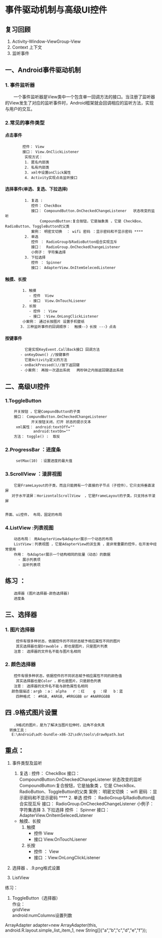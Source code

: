 # 事件驱动机制与高级UI控件

## 复习回顾
  1. Activity-Window-ViewGroup-View
  2. Context 上下文
  3. 监听事件

## 一、Android事件驱动机制
### 1. 事件监听器
&emsp;&emsp;一个事件监听器是View类中一个包含单一回调方法的接口。当注册了监听器的View发生了对应的监听事件时，Android框架就会回调相应的监听方法，实现与用户的交互。
### 2.常见的事件类型
#### 点击事件
```
        控件： View 
        接口： View.OnClickListener
	     实现方式：
	     1. 匿名内部类
		 2. 私有内部类
		 3. xml中设置onClick属性
		 4. Activity实现点击监听接口
```
#### 选择事件(单选、复选、下拉选择)
```
	     1. 复选 :
	        控件： CheckBox 
            接口： CompoundButton.OnCheckedChangeListener   状态改变的监听
                CompoundButton:复合按钮，它是抽象类 ，它是 CheckBox、RadioButton、ToggleButton的父类
            案例： 明密文切换  ： wifi 密码 ：显示密码和不显示密码 ****
	     2. 单选
	        控件 ： RadioGroup与RadioButton组合实现互斥
            接口：  RadioGroup.OnCheckedChangeListener
            小例子： 字符集选择
	     3. 下拉选择
	        控件 ： Spinner 
            接口： AdapterView.OnItemSelecedListener 
```
#### 触摸、长按 
```
        1. 触摸
           - 控件  View
           - 接口  View.OnTouchLisener
        2. 长按
           - 控件 ： View
           - 接口 ：View.OnLongClickListener
        小案例： 通过长按图片 设置手机壁纸 
       3. 三种监听事件的回调顺序：  触摸--》长按 ---》点击
```
#### 按键事件
```
         它是实现KeyEvent.CallBack接口 回调方法
       - onKeyDown() //按键事件
         它是Activity定义的方法
       - onBackPressed()//按下返回键
       - 小案例： 再按一次退出系统   两秒钟之内按返回键退出系统
```
    
## 二、高级UI控件
### 1.ToggleButton 
```
    开关按钮 ，它是CompundButton的子类 
    接口： CompundButton.OnCheckedChangeListener 
            开关按钮关闭、打开 状态的提示文本  
     xml属性： android:textOff=""
             android:textOn=""
    方法： toggle() :  取反
```
### 2.ProgressBar  ：进度条 
```
     setMax(10) ：设置进度的最大值
```
### 3.ScrollView   ：滚屏视图
```
    它是FrameLayout的子类，而且只能拥有一个直接的子节点（子控件），它只支持垂直滚屏
   对于水平滚屏：HorizontalScrollView  ，它是FrameLayout的子类，只支持水平滚屏

  
界面、ui控件， 布局，固定的布局
```
### 4.ListView :列表视图
```
    动态布局： 用AdapterView与Adapter展示一个动态的布局
    ListView：列表视图 ，它是AdapterView的派生类 ，是非常重要的控件，在开发中经常使用
    作用： 与Adapter展示一个结构相同的批量（动态）的数据
      - 展示列表项
      - 监听列表项
```


##  练习 ：
``` 
    选择器 (图片选择器-颜色选择器)
    进度条 
```	

## 三、选择器 
### 1. 图片选择器
```
     控件有很多种状态，依据控件的不同状态赋予相应属性不同的图片 
     其实选择器也是Drawable ，即也是图片，只是图片列表 
    注意： 选择器的文件名不能与图片名相同
```
### 2. 颜色选择器
```
    控件有很多种状态，依据控件的不同状态赋予相应属性不同的颜色值 
     其实选择器也是Color ，即也是图片，只是颜色列表 
    注意： 选择器的文件名不能与颜色属性名相同
   颜色值描述：argb ：a： alpha   r ：红    g  ：绿   b：蓝
     四种格式 ： #RGB, #ARGB, #RRGGBB or #AARRGGBB 
```
## 四 .9格式图片设置
```
    .9格式的图片，是为了解决当图片拉伸时，边角不会失真
  转换工具：
   E:\Android\adt-bundle-x86-32\sdk\tools\draw9path.bat
```


## 重点：

  1. 事件类型及监听
    
        1. 复选 :
	        控件： CheckBox 
            接口： CompoundButton.OnCheckedChangeListener   状态改变的监听
                CompoundButton:复合按钮，它是抽象类 ，它是 CheckBox、RadioButton、ToggleButton的父类
            案例： 明密文切换  ： wifi 密码 ：显示密码和不显示密码 ****
	     2. 单选
	        控件 ： RadioGroup与RadioButton组合实现互斥
            接口：  RadioGroup.OnCheckedChangeListener
            小例子： 字符集选择
	     3. 下拉选择
	        控件 ： Spinner 
            接口： AdapterView.OnItemSelecedListener 
     * 触摸、长按 
        1. 触摸
           - 控件  View
           - 接口  View.OnTouchLisener
        2. 长按
           - 控件 ： View
           - 接口 ：View.OnLongClickListener

  2. 选择器 、.9.png格式设置

  3. ListView
  

练习：
   1. ToggleButton（选择器）<br>
作业：<br>
   gridView<br>
  android:numColumns设置列数<br>

















ArrayAdapter<String> adapter=new ArrayAdapter<String>(this, android.R.layout.simple_list_item_1, new String[]{"a","b","c","d","e","f"});


